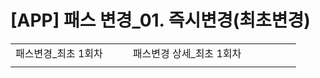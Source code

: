 # [APP] 패스 변경_01. 즉시변경(최초변경)

|  |  |  |  |  |  |  |  |  |
| --- | --- | --- | --- | --- | --- | --- | --- | --- |
| 패스변경\_최초 1회차 | | | 패스변경 상세\_최초 1회차 | | | | | |
|  | | |  | | | | | |
